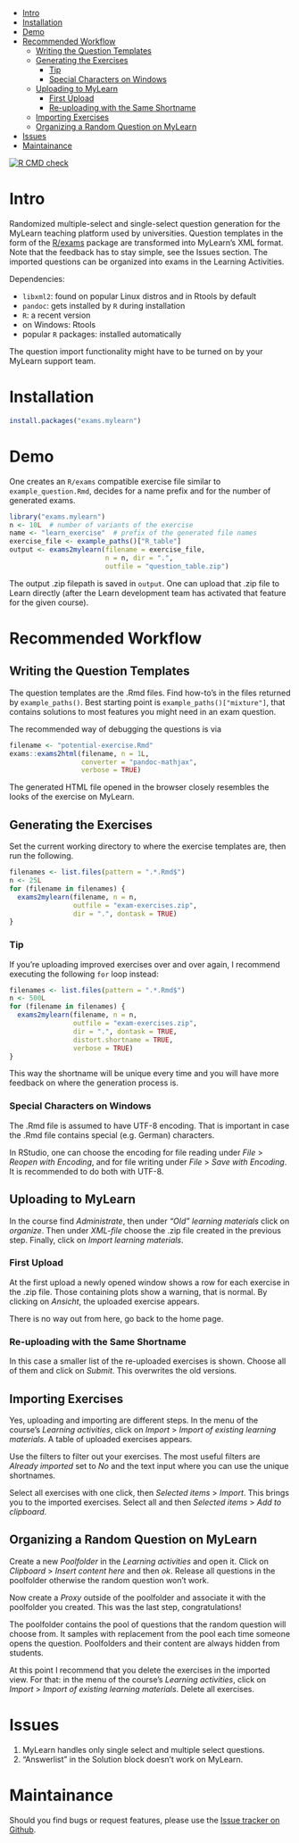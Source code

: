 -   [Intro](#intro)
-   [Installation](#installation)
-   [Demo](#demo)
-   [Recommended Workflow](#recommended-workflow)
    -   [Writing the Question
        Templates](#writing-the-question-templates)
    -   [Generating the Exercises](#generating-the-exercises)
        -   [Tip](#tip)
        -   [Special Characters on
            Windows](#special-characters-on-windows)
    -   [Uploading to MyLearn](#uploading-to-mylearn)
        -   [First Upload](#first-upload)
        -   [Re-uploading with the Same
            Shortname](#re-uploading-with-the-same-shortname)
    -   [Importing Exercises](#importing-exercises)
    -   [Organizing a Random Question on
        MyLearn](#organizing-a-random-question-on-mylearn)
-   [Issues](#issues)
-   [Maintainance](#maintainance)

<!-- badges: start -->

[![R CMD
check](https://github.com/hdarjus/exams.mylearn/workflows/R-CMD-check/badge.svg)](https://github.com/hdarjus/exams.mylearn/actions)
<!-- badges: end -->

# Intro

Randomized multiple-select and single-select question generation for the
MyLearn teaching platform used by universities. Question templates in
the form of the [R/exams](http://www.r-exams.org/) package are
transformed into MyLearn’s XML format. Note that the feedback has to
stay simple, see the Issues section. The imported questions can be
organized into exams in the Learning Activities.

Dependencies:

-   `libxml2`: found on popular Linux distros and in Rtools by default
-   `pandoc`: gets installed by `R` during installation
-   `R`: a recent version
-   on Windows: Rtools
-   popular `R` packages: installed automatically

The question import functionality might have to be turned on by your
MyLearn support team.

# Installation

``` r
install.packages("exams.mylearn")
```

# Demo

One creates an `R/exams` compatible exercise file similar to
`example_question.Rmd`, decides for a name prefix and for the number of
generated exams.

``` r
library("exams.mylearn")
n <- 10L  # number of variants of the exercise
name <- "learn_exercise"  # prefix of the generated file names
exercise_file <- example_paths()["R_table"]
output <- exams2mylearn(filename = exercise_file,
                        n = n, dir = ".",
                        outfile = "question_table.zip")
```

The output .zip filepath is saved in `output`. One can upload that .zip
file to Learn directly (after the Learn development team has activated
that feature for the given course).

# Recommended Workflow

## Writing the Question Templates

The question templates are the .Rmd files. Find how-to’s in the files
returned by `example_paths()`. Best starting point is
`example_paths()["mixture"]`, that contains solutions to most features
you might need in an exam question.

The recommended way of debugging the questions is via

``` r
filename <- "potential-exercise.Rmd"
exams::exams2html(filename, n = 1L,
                  converter = "pandoc-mathjax",
                  verbose = TRUE)
```

The generated HTML file opened in the browser closely resembles the
looks of the exercise on MyLearn.

## Generating the Exercises

Set the current working directory to where the exercise templates are,
then run the following.

``` r
filenames <- list.files(pattern = ".*.Rmd$")
n <- 25L
for (filename in filenames) {
  exams2mylearn(filename, n = n,
                outfile = "exam-exercises.zip",
                dir = ".", dontask = TRUE)
}
```

### Tip

If you’re uploading improved exercises over and over again, I recommend
executing the following `for` loop instead:

``` r
filenames <- list.files(pattern = ".*.Rmd$")
n <- 500L
for (filename in filenames) {
  exams2mylearn(filename, n = n,
                outfile = "exam-exercises.zip",
                dir = ".", dontask = TRUE,
                distort.shortname = TRUE,
                verbose = TRUE)
}
```

This way the shortname will be unique every time and you will have more
feedback on where the generation process is.

### Special Characters on Windows

The .Rmd file is assumed to have UTF-8 encoding. That is important in
case the .Rmd file contains special (e.g. German) characters.

In RStudio, one can choose the encoding for file reading under *File*
&gt; *Reopen with Encoding*, and for file writing under *File* &gt;
*Save with Encoding*. It is recommended to do both with UTF-8.

## Uploading to MyLearn

In the course find *Administrate*, then under *“Old” learning materials*
click on *organize*. Then under *XML-file* choose the .zip file created
in the previous step. Finally, click on *Import learning materials*.

### First Upload

At the first upload a newly opened window shows a row for each exercise
in the .zip file. Those containing plots show a warning, that is normal.
By clicking on *Ansicht*, the uploaded exercise appears.

There is no way out from here, go back to the home page.

### Re-uploading with the Same Shortname

In this case a smaller list of the re-uploaded exercises is shown.
Choose all of them and click on *Submit*. This overwrites the old
versions.

## Importing Exercises

Yes, uploading and importing are different steps. In the menu of the
course’s *Learning activities*, click on *Import* &gt; *Import of
existing learning materials*. A table of uploaded exercises appears.

Use the filters to filter out your exercises. The most useful filters
are *Already imported* set to *No* and the text input where you can use
the unique shortnames.

Select all exercises with one click, then *Selected items* &gt;
*Import*. This brings you to the imported exercises. Select all and then
*Selected items* &gt; *Add to clipboard*.

## Organizing a Random Question on MyLearn

Create a new *Poolfolder* in the *Learning activities* and open it.
Click on *Clipboard* &gt; *Insert content here* and then *ok*. Release
all questions in the poolfolder otherwise the random question won’t
work.

Now create a *Proxy* outside of the poolfolder and associate it with the
poolfolder you created. This was the last step, congratulations!

The poolfolder contains the pool of questions that the random question
will choose from. It samples with replacement from the pool each time
someone opens the question. Poolfolders and their content are always
hidden from students.

At this point I recommend that you delete the exercises in the imported
view. For that: in the menu of the course’s *Learning activities*, click
on *Import* &gt; *Import of existing learning materials*. Delete all
exercises.

# Issues

1.  MyLearn handles only single select and multiple select questions.
2.  “Answerlist” in the Solution block doesn’t work on MyLearn.

# Maintainance

Should you find bugs or request features, please use the [Issue tracker
on Github](https://github.com/hdarjus/WU-MyLearn-QGen/issues).
